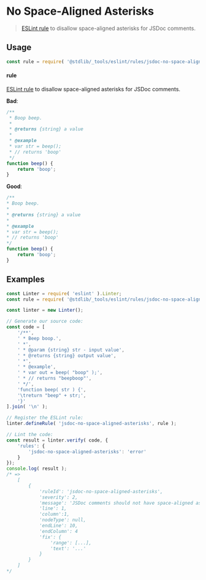 <!--

@license Apache-2.0

Copyright (c) 2023 The Stdlib Authors.

Licensed under the Apache License, Version 2.0 (the "License");
you may not use this file except in compliance with the License.
You may obtain a copy of the License at

   http://www.apache.org/licenses/LICENSE-2.0

Unless required by applicable law or agreed to in writing, software
distributed under the License is distributed on an "AS IS" BASIS,
WITHOUT WARRANTIES OR CONDITIONS OF ANY KIND, either express or implied.
See the License for the specific language governing permissions and
limitations under the License.

-->

# No Space-Aligned Asterisks

> [ESLint rule][eslint-rules] to disallow space-aligned asterisks for JSDoc comments.

<section class="intro">

</section>

<!-- /.intro -->

<section class="usage">

## Usage

```javascript
const rule = require( '@stdlib/_tools/eslint/rules/jsdoc-no-space-aligned-asterisks' );
```

#### rule

[ESLint rule][eslint-rules] to disallow space-aligned asterisks for JSDoc comments.

**Bad**:

<!-- eslint-disable stdlib/jsdoc-no-space-aligned-asterisks -->

```javascript
/**
 * Boop beep.
 *
 * @returns {string} a value
 *
 * @example
 * var str = beep();
 * // returns 'boop'
 */
function beep() {
    return 'boop';
}
```

**Good**:

```javascript
/**
* Boop beep.
*
* @returns {string} a value
*
* @example
* var str = beep();
* // returns 'boop'
*/
function beep() {
    return 'boop';
}
```

</section>

<!-- /.usage -->

<section class="examples">

## Examples

<!-- eslint no-undef: "error" -->

```javascript
const Linter = require( 'eslint' ).Linter;
const rule = require( '@stdlib/_tools/eslint/rules/jsdoc-no-space-aligned-asterisks' );

const linter = new Linter();

// Generate our source code:
const code = [
    '/**',
    ' * Beep boop.',
    ' *',
    ' * @param {string} str - input value',
    ' * @returns {string} output value',
    ' *',
    ' * @example',
    ' * var out = beep( "boop" );',
    ' * // returns "beepboop"',
    ' */',
    'function beep( str ) {',
    '\treturn "beep" + str;',
    '}'
].join( '\n' );

// Register the ESLint rule:
linter.defineRule( 'jsdoc-no-space-aligned-asterisks', rule );

// Lint the code:
const result = linter.verify( code, {
    'rules': {
        'jsdoc-no-space-aligned-asterisks': 'error'
    }
});
console.log( result );
/* =>
    [
        {
            'ruleId': 'jsdoc-no-space-aligned-asterisks',
            'severity': 2,
            'message': 'JSDoc comments should not have space-aligned asterisks',
            'line': 1,
            'column':1,
            'nodeType': null,
            'endLine': 10,
            'endColumn': 4
            'fix': {
                'range': [...],
                'text': '...'
            }
        }
    ]
*/
```

</section>

<!-- /.examples -->

<!-- Section for related `stdlib` packages. Do not manually edit this section, as it is automatically populated. -->

<section class="related">

</section>

<!-- /.related -->

<!-- Section for all links. Make sure to keep an empty line after the `section` element and another before the `/section` close. -->

<section class="links">

[eslint-rules]: https://eslint.org/docs/developer-guide/working-with-rules

</section>

<!-- /.links -->

